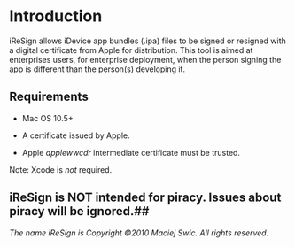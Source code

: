 # Introduction #

iReSign allows iDevice app bundles (.ipa) files to be signed or resigned with a digital certificate from Apple for distribution. This tool is aimed at enterprises users, for enterprise deployment, when the person signing the app is different than the person(s) developing it.

## Requirements ##

- Mac OS 10.5+

- A certificate issued by Apple.

- Apple _applewwcdr_ intermediate certificate must be trusted.

Note: Xcode is *not* required.

## iReSign is NOT intended for piracy. Issues about piracy will be ignored.##

*The name iReSign is Copyright ©2010 Maciej Swic. All rights reserved.*
